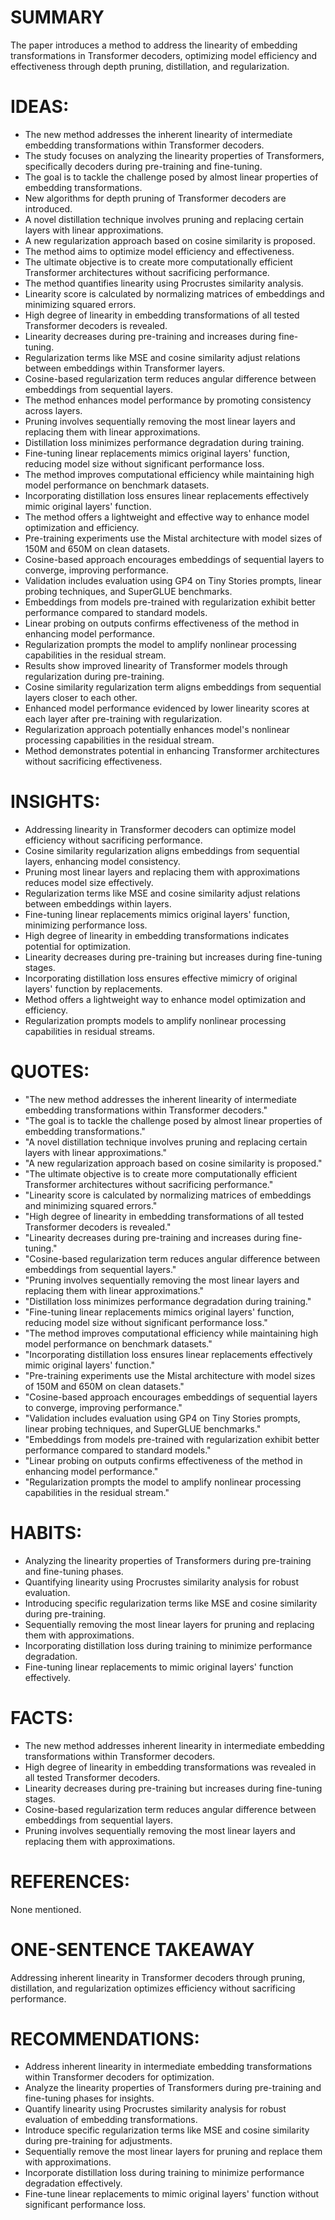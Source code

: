 # SUMMARY
The paper introduces a method to address the linearity of embedding transformations in Transformer decoders, optimizing model efficiency and effectiveness through depth pruning, distillation, and regularization.

# IDEAS:
- The new method addresses the inherent linearity of intermediate embedding transformations within Transformer decoders.
- The study focuses on analyzing the linearity properties of Transformers, specifically decoders during pre-training and fine-tuning.
- The goal is to tackle the challenge posed by almost linear properties of embedding transformations.
- New algorithms for depth pruning of Transformer decoders are introduced.
- A novel distillation technique involves pruning and replacing certain layers with linear approximations.
- A new regularization approach based on cosine similarity is proposed.
- The method aims to optimize model efficiency and effectiveness.
- The ultimate objective is to create more computationally efficient Transformer architectures without sacrificing performance.
- The method quantifies linearity using Procrustes similarity analysis.
- Linearity score is calculated by normalizing matrices of embeddings and minimizing squared errors.
- High degree of linearity in embedding transformations of all tested Transformer decoders is revealed.
- Linearity decreases during pre-training and increases during fine-tuning.
- Regularization terms like MSE and cosine similarity adjust relations between embeddings within Transformer layers.
- Cosine-based regularization term reduces angular difference between embeddings from sequential layers.
- The method enhances model performance by promoting consistency across layers.
- Pruning involves sequentially removing the most linear layers and replacing them with linear approximations.
- Distillation loss minimizes performance degradation during training.
- Fine-tuning linear replacements mimics original layers' function, reducing model size without significant performance loss.
- The method improves computational efficiency while maintaining high model performance on benchmark datasets.
- Incorporating distillation loss ensures linear replacements effectively mimic original layers' function.
- The method offers a lightweight and effective way to enhance model optimization and efficiency.
- Pre-training experiments use the Mistal architecture with model sizes of 150M and 650M on clean datasets.
- Cosine-based approach encourages embeddings of sequential layers to converge, improving performance.
- Validation includes evaluation using GP4 on Tiny Stories prompts, linear probing techniques, and SuperGLUE benchmarks.
- Embeddings from models pre-trained with regularization exhibit better performance compared to standard models.
- Linear probing on outputs confirms effectiveness of the method in enhancing model performance.
- Regularization prompts the model to amplify nonlinear processing capabilities in the residual stream.
- Results show improved linearity of Transformer models through regularization during pre-training.
- Cosine similarity regularization term aligns embeddings from sequential layers closer to each other.
- Enhanced model performance evidenced by lower linearity scores at each layer after pre-training with regularization.
- Regularization approach potentially enhances model's nonlinear processing capabilities in the residual stream.
- Method demonstrates potential in enhancing Transformer architectures without sacrificing effectiveness.

# INSIGHTS:
- Addressing linearity in Transformer decoders can optimize model efficiency without sacrificing performance.
- Cosine similarity regularization aligns embeddings from sequential layers, enhancing model consistency.
- Pruning most linear layers and replacing them with approximations reduces model size effectively.
- Regularization terms like MSE and cosine similarity adjust relations between embeddings within layers.
- Fine-tuning linear replacements mimics original layers' function, minimizing performance loss.
- High degree of linearity in embedding transformations indicates potential for optimization.
- Linearity decreases during pre-training but increases during fine-tuning stages.
- Incorporating distillation loss ensures effective mimicry of original layers' function by replacements.
- Method offers a lightweight way to enhance model optimization and efficiency.
- Regularization prompts models to amplify nonlinear processing capabilities in residual streams.

# QUOTES:
- "The new method addresses the inherent linearity of intermediate embedding transformations within Transformer decoders."
- "The goal is to tackle the challenge posed by almost linear properties of embedding transformations."
- "A novel distillation technique involves pruning and replacing certain layers with linear approximations."
- "A new regularization approach based on cosine similarity is proposed."
- "The ultimate objective is to create more computationally efficient Transformer architectures without sacrificing performance."
- "Linearity score is calculated by normalizing matrices of embeddings and minimizing squared errors."
- "High degree of linearity in embedding transformations of all tested Transformer decoders is revealed."
- "Linearity decreases during pre-training and increases during fine-tuning."
- "Cosine-based regularization term reduces angular difference between embeddings from sequential layers."
- "Pruning involves sequentially removing the most linear layers and replacing them with linear approximations."
- "Distillation loss minimizes performance degradation during training."
- "Fine-tuning linear replacements mimics original layers' function, reducing model size without significant performance loss."
- "The method improves computational efficiency while maintaining high model performance on benchmark datasets."
- "Incorporating distillation loss ensures linear replacements effectively mimic original layers' function."
- "Pre-training experiments use the Mistal architecture with model sizes of 150M and 650M on clean datasets."
- "Cosine-based approach encourages embeddings of sequential layers to converge, improving performance."
- "Validation includes evaluation using GP4 on Tiny Stories prompts, linear probing techniques, and SuperGLUE benchmarks."
- "Embeddings from models pre-trained with regularization exhibit better performance compared to standard models."
- "Linear probing on outputs confirms effectiveness of the method in enhancing model performance."
- "Regularization prompts the model to amplify nonlinear processing capabilities in the residual stream."

# HABITS:
- Analyzing the linearity properties of Transformers during pre-training and fine-tuning phases.
- Quantifying linearity using Procrustes similarity analysis for robust evaluation.
- Introducing specific regularization terms like MSE and cosine similarity during pre-training.
- Sequentially removing the most linear layers for pruning and replacing them with approximations.
- Incorporating distillation loss during training to minimize performance degradation.
- Fine-tuning linear replacements to mimic original layers' function effectively.

# FACTS:
- The new method addresses inherent linearity in intermediate embedding transformations within Transformer decoders.
- High degree of linearity in embedding transformations was revealed in all tested Transformer decoders.
- Linearity decreases during pre-training but increases during fine-tuning stages.
- Cosine-based regularization term reduces angular difference between embeddings from sequential layers.
- Pruning involves sequentially removing the most linear layers and replacing them with approximations.

# REFERENCES:
None mentioned.

# ONE-SENTENCE TAKEAWAY
Addressing inherent linearity in Transformer decoders through pruning, distillation, and regularization optimizes efficiency without sacrificing performance.

# RECOMMENDATIONS:
- Address inherent linearity in intermediate embedding transformations within Transformer decoders for optimization. 
- Analyze the linearity properties of Transformers during pre-training and fine-tuning phases for insights. 
- Quantify linearity using Procrustes similarity analysis for robust evaluation of embedding transformations. 
- Introduce specific regularization terms like MSE and cosine similarity during pre-training for adjustments. 
- Sequentially remove the most linear layers for pruning and replace them with approximations. 
- Incorporate distillation loss during training to minimize performance degradation effectively. 
- Fine-tune linear replacements to mimic original layers' function without significant performance loss. 
